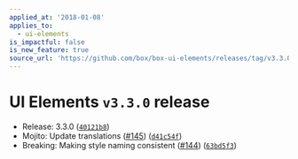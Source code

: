 ```yaml
---
applied_at: '2018-01-08'
applies_to:
  - ui-elements
is_impactful: false
is_new_feature: true
source_url: 'https://github.com/box/box-ui-elements/releases/tag/v3.3.0'
---
```


# UI Elements `v3.3.0` release


* Release: 3.3.0 ([`40121b8`](https://github.com/box/box-ui-elements/commit[`40121b8`](https://github.com/box/box-ui-elements/commit/40121b8)))
* Mojito: Update translations ([#145](https://github.com/box/box-ui-elements/pull/145)) ([`d41c54f`](https://github.com/box/box-ui-elements/commit[`d41c54f`](https://github.com/box/box-ui-elements/commit/d41c54f)))
* Breaking: Making style naming consistent ([#144](https://github.com/box/box-ui-elements/pull/144)) ([`63bd5f3`](https://github.com/box/box-ui-elements/commit[`63bd5f3`](https://github.com/box/box-ui-elements/commit/63bd5f3)))



